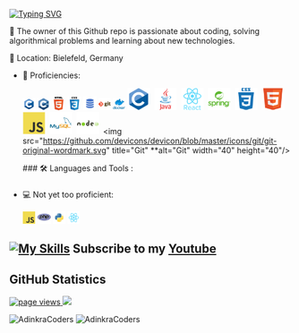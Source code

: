 [![Typing SVG](https://readme-typing-svg.demolab.com?font=Fira+Code&size=25&pause=500&color=10F74B&background=FFFFFF00&vCenter=true&width=435&lines=Hi+there+👋;Welcome+To+My+Github!;Want+a+story?;Here's++how+time+began.;In+the+beginning,+was+a+bang!;(clears+throat)...+Well...;It+wasn't+really+a+bang.;The+Simulator,;turned+on+the+Simulation.;For+Immortals,+a+game+of+life.;Wonder+why+all+things+orbit?;Adinkra+is+a+programming+lang;known+by+Programmers;existing+beyond+Space+Time.;Can+you+read+the+Source+Code?;Adinkra+Coders:;Maintaining+the+Source+Code+;For+the+Reality+Simulation!;🌹;Roses+are+red;🤔;🤔;🤔;🤔;🤔;🤔;🤔;🤔;🤔;🤔;🤔;🤔;🤔;🤔;🤔;🤔;🤔;🤔;🤔;🤔;🤔;🤔;🤔;🤔)](https://git.io/typing-svg)

👋 The owner of this Github repo is passionate about coding, solving algorithmical problems and learning about new technologies.

🌆 Location: Bielefeld, Germany

- 🔨 Proficiencies:
      <p>
          <img src="https://raw.githubusercontent.com/github/explore/80688e429a7d4ef2fca1e82350fe8e3517d3494d/topics/c/c.png" alt="C" height="22">
          <img src="https://raw.githubusercontent.com/github/explore/80688e429a7d4ef2fca1e82350fe8e3517d3494d/topics/cpp/cpp.png" alt="CPP" height="22">
          <img src="https://raw.githubusercontent.com/github/explore/80688e429a7d4ef2fca1e82350fe8e3517d3494d/topics/html/html.png" alt="HTML" height="24">
          <img src="https://raw.githubusercontent.com/github/explore/80688e429a7d4ef2fca1e82350fe8e3517d3494d/topics/css/css.png" alt="CSS" height="24" >
          <img src="https://raw.githubusercontent.com/github/explore/80688e429a7d4ef2fca1e82350fe8e3517d3494d/topics/sql/sql.png" alt="SQL" height="24" >
          <img src="https://raw.githubusercontent.com/github/explore/80688e429a7d4ef2fca1e82350fe8e3517d3494d/topics/git/git.png" alt="git" height="22">
          <img src="https://raw.githubusercontent.com/github/explore/80688e429a7d4ef2fca1e82350fe8e3517d3494d/topics/docker/docker.png" alt="Docker" height="22">
	<img src="https://github.com/devicons/devicon/blob/master/icons/c/c-original.svg" title="C" alt="C" width="40" height="40"/>&nbsp;
  	<img src="https://github.com/devicons/devicon/blob/master/icons/java/java-original-wordmark.svg" title="Java" alt="Java" width="40" height="40"/>&nbsp;
  	<img src="https://github.com/devicons/devicon/blob/master/icons/react/react-original-wordmark.svg" title="React" alt="React" width="40" height="40"/>&nbsp;
  	<img src="https://github.com/devicons/devicon/blob/master/icons/spring/spring-original-wordmark.svg" title="Spring" alt="Spring" width="40" height="40"/>&nbsp;
  	<img src="https://github.com/devicons/devicon/blob/master/icons/css3/css3-plain-wordmark.svg"  title="CSS3" alt="CSS" width="40" height="40"/>&nbsp;
  	<img src="https://github.com/devicons/devicon/blob/master/icons/html5/html5-original.svg" title="HTML5" alt="HTML" width="40" height="40"/>&nbsp;
  	<img src="https://github.com/devicons/devicon/blob/master/icons/javascript/javascript-original.svg" title="JavaScript" alt="JavaScript" width="40" height="40"/>&nbsp;
  	<img src="https://github.com/devicons/devicon/blob/master/icons/mysql/mysql-original-wordmark.svg" title="MySQL"  alt="MySQL" width="40" height="40"/>&nbsp;
  	<img src="https://github.com/devicons/devicon/blob/master/icons/nodejs/nodejs-original-wordmark.svg" title="NodeJS" alt="NodeJS" width="40" height="40"/>&nbsp;
  	<img src="https://github.com/devicons/devicon/blob/master/icons/git/git-original-wordmark.svg" title="Git" **alt="Git" width="40" height="40"/>
      </p>
      ### :hammer_and_wrench: Languages and Tools :


### 


- 💻 Not yet too proficient:
      <p>
          <img src="https://raw.githubusercontent.com/github/explore/80688e429a7d4ef2fca1e82350fe8e3517d3494d/topics/javascript/javascript.png" alt="Javascript" height="22">
          <img src="https://raw.githubusercontent.com/github/explore/80688e429a7d4ef2fca1e82350fe8e3517d3494d/topics/php/php.png" alt="PHP" height="24" >
          <img src="https://raw.githubusercontent.com/github/explore/80688e429a7d4ef2fca1e82350fe8e3517d3494d/topics/python/python.png" alt="Python" height="22">
          <img src="https://raw.githubusercontent.com/github/explore/80688e429a7d4ef2fca1e82350fe8e3517d3494d/topics/react/react.png" alt="React" height="22">
      </p>

## [![My Skills](https://icons-for-free.com/iconfiles/png/64/super+tiny+icons+youtube-1324450801208600807.png)](https://www.youtube.com/@AdinkraCoders/) Subscribe to my [Youtube](https://www.youtube.com/@AdinkraCoders/)


## GitHub Statistics
<p>
	<a href="https://github.com/AdinkraCoders/AdinkraCoders">
	  <img src="https://komarev.com/ghpvc/?username=AdinkraCoders&style=flat-square" alt="page views" />
	</a>
	<a href="https://github.com/AdinkraCoders?tab=followers">
	  <img src="https://img.shields.io/github/followers/AdinkraCoders?color=green&logo=github&style=flat-square">
	</a>
</p>
<p>
	<img src="https://github-readme-stats.vercel.app/api?username=AdinkraCoders&show_icons=true&count_private=true&theme=dark" alt="AdinkraCoders" />
	<img src="https://github-readme-stats-olive-nine.vercel.app/api/top-langs/?username=AdinkraCoders&layout=compact&theme=dark" alt="AdinkraCoders" />
</p>
